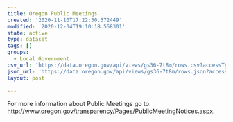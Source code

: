 ```yaml
---
title: Oregon Public Meetings
created: '2020-11-10T17:22:30.372449'
modified: '2020-12-04T19:10:18.568301'
state: active
type: dataset
tags: []
groups:
  - Local Government
csv_url: 'https://data.oregon.gov/api/views/gs36-7t8m/rows.csv?accessType=DOWNLOAD'
json_url: 'https://data.oregon.gov/api/views/gs36-7t8m/rows.json?accessType=DOWNLOAD'
layout: post

---
```

For more information about Public Meetings go to: http://www.oregon.gov/transparency/Pages/PublicMeetingNotices.aspx.
